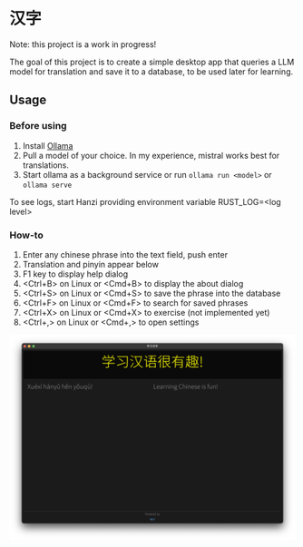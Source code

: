 # 汉字

Note: this project is a work in progress!

The goal of this project is to create a simple desktop app that queries a LLM model for translation and save it to a database, to be used later for learning.

## Usage

### Before using
1. Install [Ollama](https://ollama.com/)
2. Pull a model of your choice. In my experience, mistral works best for translations.
3. Start ollama as a background service or run `ollama run <model>` or `ollama serve`

To see logs, start Hanzi providing environment variable RUST_LOG=\<log level\>

### How-to
1. Enter any chinese phrase into the text field, push enter
2. Translation and pinyin appear below
3. F1 key to display help dialog
4. <Ctrl+B> on Linux or <Cmd+B> to display the about dialog
5. <Ctrl+S> on Linux or <Cmd+S> to save the phrase into the database
6. <Ctrl+F> on Linux or <Cmd+F> to search for saved phrases
7. <Ctrl+X> on Linux or <Cmd+X> to exercise (not implemented yet)
8. <Ctrl+,> on Linux or <Cmd+,> to open settings

![image](hanzi.png)
